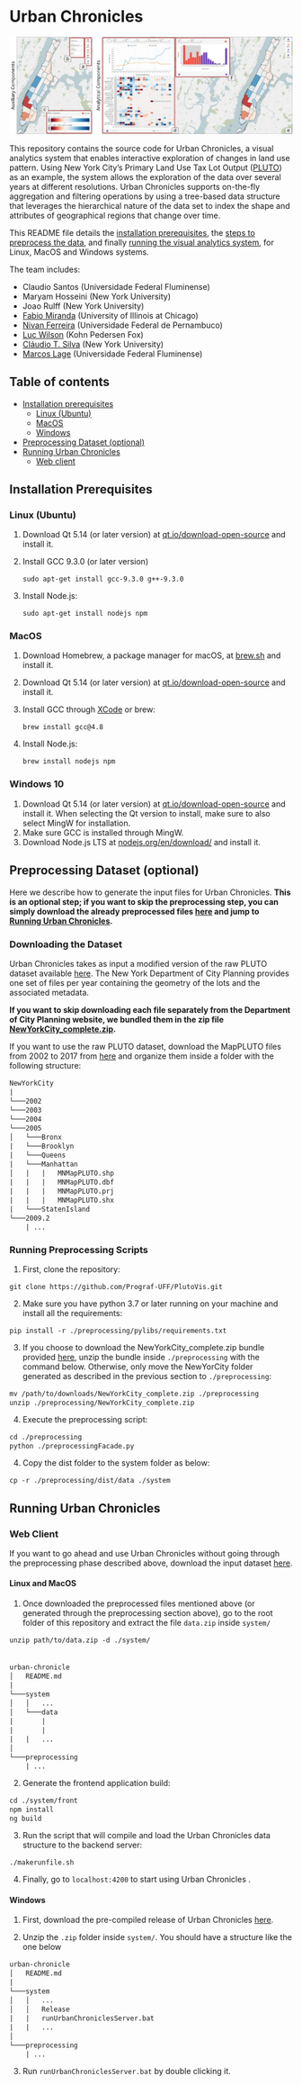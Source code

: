 # Urban Chronicles

![Chronicles Interface](https://raw.githubusercontent.com/Prograf-UFF/urban-chronicle/main/images/interface.png)

This repository contains the source code for Urban Chronicles, a visual analytics system that enables interactive exploration of changes in land use pattern. Using New York City’s Primary Land Use Tax Lot Output ([PLUTO](https://www1.nyc.gov/site/planning/data-maps/open-data/dwn-pluto-mappluto.page)) as an example, the system allows the exploration of  the data over several years at different resolutions. Urban Chronicles supports on-the-fly aggregation and filtering operations by using a tree-based data structure that leverages the hierarchical nature of the data set to index the shape and attributes of geographical regions that change over time.

This README file details the [installation prerequisites](#installation-prerequisites), the [steps to preprocess the data](#preprocessing-dataset), and finally [running the visual analytics system](#running-urban-chronicles), for Linux, MacOS and Windows systems.

The team includes:

* Claudio Santos (Universidade Federal Fluminense)
* Maryam Hosseini (New York University)
* Joao Rulff (New York University)
* [Fabio Miranda](https://fmiranda.me) (University of Illinois at Chicago)
* [Nivan Ferreira](https://www.cin.ufpe.br/~nivan/) (Universidade Federal de Pernambuco)
* [Luc Wilson](https://ui.kpf.com) (Kohn Pedersen Fox)
* [Cláudio T. Silva](https://vgc.poly.edu/~csilva/) (New York University)
* [Marcos Lage](http://www.ic.uff.br/~mlage/) (Universidade Federal Fluminense)


## Table of contents

* [Installation prerequisites](#installation-prerequisites)
    * [Linux (Ubuntu)](#linux-ubuntu)
	* [MacOS](#macos)
	* [Windows](#windows-10)
* [Preprocessing Dataset (optional)](#preprocessing-dataset-optional)
* [Running Urban Chronicles](#running-urban-chronicles)
    * [Web client](#web-client)


## Installation Prerequisites

### Linux (Ubuntu)

1. Download Qt 5.14 (or later version) at [qt.io/download-open-source](https://www.qt.io/download-open-source/) and install it.
2. Install GCC 9.3.0 (or later version)

	```
	sudo apt-get install gcc-9.3.0 g++-9.3.0
	```
3. Install Node.js:

	```
	sudo apt-get install nodejs npm
	```

### MacOS

1. Download Homebrew, a package manager for macOS, at [brew.sh](https://brew.sh/) and install it.
2. Download Qt 5.14 (or later version) at [qt.io/download-open-source](https://www.qt.io/download-open-source/) and install it.
3. Install GCC through [XCode](https://developer.apple.com/xcode/) or brew:

	```
	brew install gcc@4.8
	```

4. Install Node.js:

	```
	brew install nodejs npm
	```
	

### Windows 10

1. Download Qt 5.14 (or later version) at [qt.io/download-open-source](https://www.qt.io/download-open-source/) and install it. When selecting the Qt version to install, make sure to also select MingW for installation. 
2. Make sure GCC is installed through MingW.
3. Download Node.js LTS at [nodejs.org/en/download/](https://nodejs.org/en/download/) and install it.

## Preprocessing Dataset (optional)

Here we describe how to generate the input files for Urban Chronicles. **This is an optional step; if you want to skip the preprocessing step, you can simply download the already preprocessed files [here](https://drive.google.com/file/d/1HtFAEBYIdY4Mux8iN_Vajm4nyOcmVAFn/view?usp=sharing) and jump to [Running Urban Chronicles](#running-urban-chronicles).**

### Downloading the Dataset

Urban Chronicles takes as input a modified version of the raw PLUTO dataset available [here](https://www1.nyc.gov/site/planning/data-maps/open-data/dwn-pluto-mappluto.page). The New York Department of City Planning provides one set of files per year containing the geometry of the lots and the associated metadata.

**If you want to skip downloading each file separately from the Department of City Planning website, we bundled them in the zip file [NewYorkCity_complete.zip](https://drive.google.com/file/d/1HtFAEBYIdY4Mux8iN_Vajm4nyOcmVAFn/view?usp=sharing).**

If you want to use the raw PLUTO dataset, download the MapPLUTO files from 2002 to 2017 from [here](https://www1.nyc.gov/site/planning/data-maps/open-data/bytes-archive.page?sorts[year]=0) and organize them inside a folder with the following structure:

```
NewYorkCity
|
└───2002
└───2003
└───2004
└───2005
│   └───Bronx
|   └───Brooklyn
|   └───Queens
|   └───Manhattan
│   |   |   MNMapPLUTO.shp
|   |   |   MNMapPLUTO.dbf
|   |   |   MNMapPLUTO.prj
|   |   |   MNMapPLUTO.shx
|   └───StatenIsland
└───2009.2
    | ...
```

### Running Preprocessing Scripts

1. First, clone the repository:

```
git clone https://github.com/Prograf-UFF/PlutoVis.git
```

2. Make sure you have python 3.7 or later running on your machine and install all the requirements:

```
pip install -r ./preprocessing/pylibs/requirements.txt
```

3. If you choose to download the NewYorkCity_complete.zip bundle provided [here](https://drive.google.com/file/d/1HtFAEBYIdY4Mux8iN_Vajm4nyOcmVAFn/view?usp=sharing), unzip the bundle inside `./preprocessing` with the command below. Otherwise, only move the NewYorCity folder generated as described in the previous section to `./preprocessing`:

```
mv /path/to/downloads/NewYorkCity_complete.zip ./preprocessing
unzip ./preprocessing/NewYorkCity_complete.zip
```

4. Execute the preprocessing script:

```
cd ./preprocessing
python ./preprocessingFacade.py
```

4. Copy the dist folder to the system folder as below:

```
cp -r ./preprocessing/dist/data ./system
```

## Running Urban Chronicles

### Web Client

If you want to go ahead and use Urban Chronicles without going through the preprocessing phase described above, download the input dataset [here](https://drive.google.com/file/d/1OPc8uD-N-SGJQ0KuTO7eJeN78FaIdue2/view). 

#### Linux and MacOS

1. Once downloaded the preprocessed files mentioned above (or generated through the preprocessing section above), go to the root folder of this repository and extract the file `data.zip` inside `system/`

```
unzip path/to/data.zip -d ./system/


urban-chronicle
│   README.md
|
└───system
│   │   ...
│   └───data
|       | 
|       |
|   |   ...
│   
└───preprocessing
    | ...

```

2. Generate the frontend application build:

```
cd ./system/front
npm install
ng build
```

3. Run the script that will compile and load the Urban Chronicles data structure to the backend server:
```
./makerunfile.sh
```

4. Finally, go to `localhost:4200` to start using Urban Chronicles .

#### Windows

1. First, download the pre-compiled release of Urban Chronicles [here](https://drive.google.com/file/d/1xHNegEY7fb3UHysTLZEOR-yg0bWHZn9u/view?usp=sharing).

2. Unzip the `.zip` folder inside `system/`. You should have a structure like the one below

```
urban-chronicle
│   README.md
|
└───system
│   │   ...
│   │   Release
|   |   runUrbanChroniclesServer.bat
|   |   ...
│   
└───preprocessing
    | ...
```

3. Run `runUrbanChroniclesServer.bat` by double clicking it.

